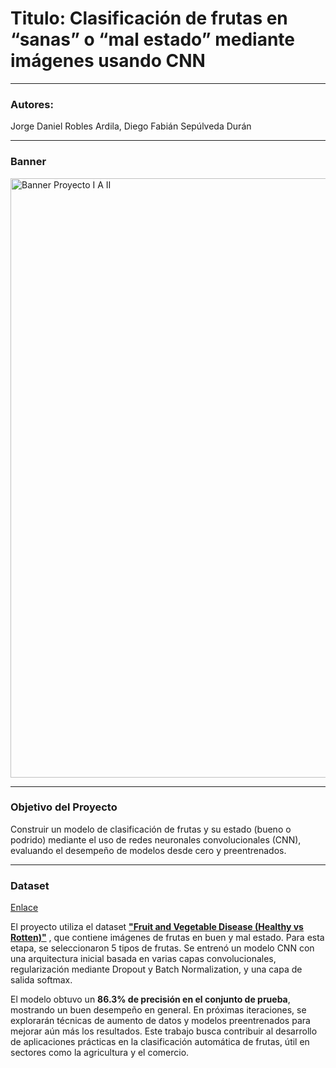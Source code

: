 # Titulo: Clasificación de frutas en “sanas” o “mal estado” mediante imágenes usando CNN

***

### Autores:
Jorge Daniel Robles Ardila, Diego Fabián Sepúlveda Durán

***
### Banner

<img width="959" alt="Banner Proyecto I A  II" src="https://github.com/user-attachments/assets/1ac089c5-caad-432b-a765-57d59ec9fa01">

***

### Objetivo del Proyecto  
Construir un modelo de clasificación de frutas y su estado (bueno o podrido) mediante el uso de redes neuronales convolucionales (CNN), evaluando el desempeño de modelos desde cero y preentrenados.

***

### Dataset

[Enlace](https://www.kaggle.com/datasets/muhammad0subhan/fruit-and-vegetable-disease-healthy-vs-rotten)

El proyecto utiliza el dataset [**"Fruit and Vegetable Disease (Healthy vs Rotten)"**](https://www.kaggle.com/datasets/muhammad0subhan/fruit-and-vegetable-disease-healthy-vs-rotten) , que contiene imágenes de frutas en buen y mal estado. Para esta etapa, se seleccionaron 5 tipos de frutas. Se entrenó un modelo CNN con una arquitectura inicial basada en varias capas convolucionales, regularización mediante Dropout y Batch Normalization, y una capa de salida softmax.  

El modelo obtuvo un **86.3% de precisión en el conjunto de prueba**, mostrando un buen desempeño en general. En próximas iteraciones, se explorarán técnicas de aumento de datos y modelos preentrenados para mejorar aún más los resultados. Este trabajo busca contribuir al desarrollo de aplicaciones prácticas en la clasificación automática de frutas, útil en sectores como la agricultura y el comercio.

